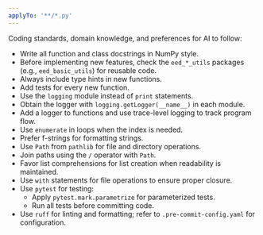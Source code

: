 ```yaml
---
applyTo: '**/*.py'
---
```

Coding standards, domain knowledge, and preferences for AI to follow:

- Write all function and class docstrings in NumPy style.
- Before implementing new features, check the `eed_*_utils` packages (e.g., `eed_basic_utils`) for reusable code.
- Always include type hints in new functions.
- Add tests for every new function.
- Use the `logging` module instead of `print` statements.
- Obtain the logger with `logging.getLogger(__name__)` in each module.
- Add a logger to functions and use trace-level logging to track program flow.
- Use `enumerate` in loops when the index is needed.
- Prefer f-strings for formatting strings.
- Use `Path` from `pathlib` for file and directory operations.
- Join paths using the `/` operator with `Path`.
- Favor list comprehensions for list creation when readability is maintained.
- Use `with` statements for file operations to ensure proper closure.
- Use `pytest` for testing:
    - Apply `pytest.mark.parametrize` for parameterized tests.
    - Run all tests before committing code.
- Use `ruff` for linting and formatting; refer to `.pre-commit-config.yaml` for configuration.
